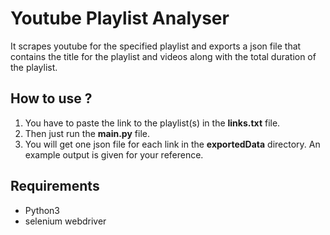 # Youtube Playlist Analyser

It scrapes youtube for the specified playlist and exports a json file that contains the title for the playlist and videos along with the total duration of the playlist.

## How to use ?
1. You have to paste the link to the playlist(s) in the **links.txt** file.
2. Then just run the **main.py** file.
3. You will get one json file for each link in the **exportedData** directory. An example output is given for your reference.

## Requirements
- Python3
- selenium webdriver
